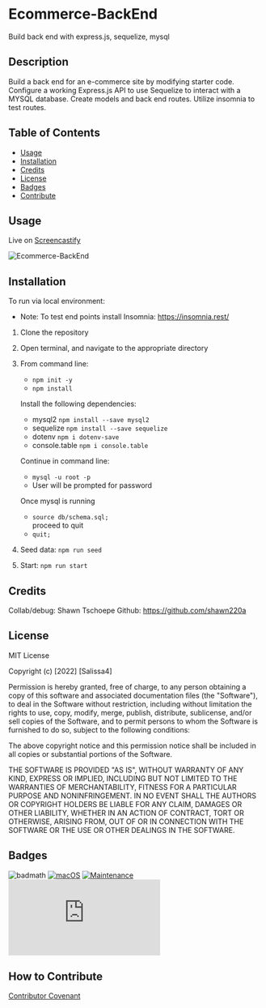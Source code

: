 # Ecommerce-BackEnd
Build back end with express.js, sequelize, mysql

## Description

Build a back end for an e-commerce site by modifying starter code. Configure a working Express.js API to use Sequelize to interact with a MYSQL database. Create models and back end routes. Utilize insomnia to test routes.

## Table of Contents

- [Usage](#usage)
- [Installation](#installation)
- [Credits](#credits)
- [License](#license)
- [Badges](#badges)
- [Contribute](#how-to-contribute)

## Usage

Live on [Screencastify]() 

![Ecommerce-BackEnd](/assets/demo.png)

## Installation

To run via local environment: 
* Note: To test end points install Insomnia: 
<https://insomnia.rest/>
1.  Clone the repository

2.  Open terminal, and navigate to the appropriate directory

3.  From command line: 
    - `npm init -y` 
    - `npm install` 

    Install the following dependencies: 
    - mysql2 `npm install --save mysql2` 
    - sequelize `npm install --save sequelize` 
    - dotenv `npm i dotenv-save` 
    - console.table `npm i console.table`
    
    Continue in command line:
    - `mysql -u root -p` 
    - User will be prompted for password

    Once mysql is running 
    - `source db/schema.sql;`  
    proceed to quit 
    - `quit;`

5.  Seed data: `npm run seed`
6.  Start: `npm run start`

## Credits

Collab/debug: Shawn Tschoepe Github: https://github.com/shawn220a

## License

MIT License

Copyright (c) [2022] [Salissa4]

Permission is hereby granted, free of charge, to any person obtaining a copy
of this software and associated documentation files (the "Software"), to deal
in the Software without restriction, including without limitation the rights
to use, copy, modify, merge, publish, distribute, sublicense, and/or sell
copies of the Software, and to permit persons to whom the Software is
furnished to do so, subject to the following conditions:

The above copyright notice and this permission notice shall be included in all
copies or substantial portions of the Software.

THE SOFTWARE IS PROVIDED "AS IS", WITHOUT WARRANTY OF ANY KIND, EXPRESS OR
IMPLIED, INCLUDING BUT NOT LIMITED TO THE WARRANTIES OF MERCHANTABILITY,
FITNESS FOR A PARTICULAR PURPOSE AND NONINFRINGEMENT. IN NO EVENT SHALL THE
AUTHORS OR COPYRIGHT HOLDERS BE LIABLE FOR ANY CLAIM, DAMAGES OR OTHER
LIABILITY, WHETHER IN AN ACTION OF CONTRACT, TORT OR OTHERWISE, ARISING FROM,
OUT OF OR IN CONNECTION WITH THE SOFTWARE OR THE USE OR OTHER DEALINGS IN THE
SOFTWARE.

## Badges

![badmath](https://img.shields.io/github/languages/top/lernantino/badmath)
[![macOS](https://svgshare.com/i/ZjP.svg)](https://svgshare.com/i/ZjP.svg)
[![Maintenance](https://img.shields.io/badge/Maintained%3F-no-red.svg)](https://bitbucket.org/lbesson/ansi-colors)
[![GitHub license](https://badgen.net/github/license/Naereen/Strapdown.js)](https://github.com/Naereen/StrapDown.js/blob/master/LICENSE)

## How to Contribute

[Contributor Covenant](https://www.contributor-covenant.org/) 
